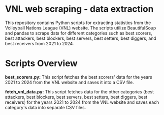 # VNL web scraping - data extraction

This repository contains Python scripts for extracting statistics from the Volleyball Nations League (VNL) website. The scripts utilize BeautifulSoup and pandas to scrape data for different categories such as best scorers, best attackers, best blockers, best servers, best setters, best diggers, and best receivers from 2021 to 2024.

# Scripts Overview

**best_scorers.py:**
This script fetches the best scorers' data for the years 2021 to 2024 from the VNL website and saves it into a CSV file. 

**fetch_vnl_data.py:**
This script fetches data for the other categories (best attackers, best blockers, best servers, best setters, best diggers, best receivers) for the years 2021 to 2024 from the VNL website and saves each category's data into separate CSV files.
